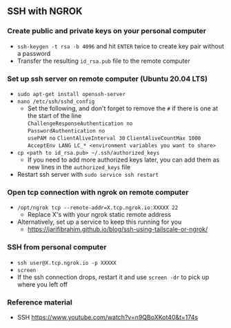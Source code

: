 ## SSH with NGROK

### Create public and private keys on your personal computer
- ```ssh-keygen -t rsa -b 4096``` and hit ```ENTER``` twice to create key pair without a password
- Transfer the resulting ```id_rsa.pub``` file to the remote computer

### Set up ssh server on remote computer (Ubuntu 20.04 LTS)
- ```sudo apt-get install openssh-server```
- ```nano /etc/ssh/sshd_config```
  - Set the following, and don't forget to remove the ```#``` if there is one at the start of the line\
  ```ChallengeResponseAuthentication no```\
  ```PasswordAuthentication no```\
  ```usePAM no```
  ```ClientAliveInterval 30```
  ```ClientAliveCountMax 1000```
  ```AcceptEnv LANG LC_* <environment variables you want to share>```
- ```cp <path to id_rsa.pub> ~/.ssh/authorized_keys```
  - If you need to add more authorized keys later, you can add them as new lines in the ```authorized_keys``` file
- Restart ssh server with ```sudo service ssh restart```

### Open tcp connection with ngrok on remote computer
- ```/opt/ngrok tcp --remote-addr=X.tcp.ngrok.io:XXXXX 22```
  - Replace X's with your ngrok static remote address
- Alternatively, set up a service to keep this running for you
  - https://jarifibrahim.github.io/blog/ssh-using-tailscale-or-ngrok/

### SSH from personal computer
- ```ssh user@X.tcp.ngrok.io -p XXXXX```
- ```screen```
- If the ssh connection drops, restart it and use ```screen -dr``` to pick up where you left off

### Reference material
- SSH https://www.youtube.com/watch?v=n9QBoXKot40&t=174s
